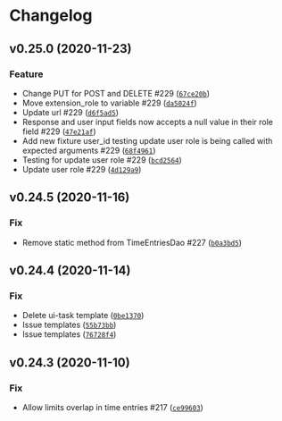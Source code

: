# Changelog

<!--next-version-placeholder-->

## v0.25.0 (2020-11-23)
### Feature
* Change PUT for POST and DELETE #229 ([`67ce20b`](https://github.com/ioet/time-tracker-backend/commit/67ce20bff82e235fc3f9e18278d99231267ab5b8))
* Move extension_role to variable #229 ([`da5024f`](https://github.com/ioet/time-tracker-backend/commit/da5024fd56044f92f7ed89cea29a86e857491781))
* Update url #229 ([`d6f5ad5`](https://github.com/ioet/time-tracker-backend/commit/d6f5ad59dace2a5329d82e86bbf739293eb9e31d))
* Response and user input fields now accepts a null value in their role field  #229 ([`47e21af`](https://github.com/ioet/time-tracker-backend/commit/47e21af989535ce587e6af00147a64779034faa7))
* Add new fixture user_id testing update user role is being called with expected arguments #229 ([`68f4961`](https://github.com/ioet/time-tracker-backend/commit/68f4961333786769377bc7716a2ee54da89e1e85))
* Testing for update user role #229 ([`bcd2564`](https://github.com/ioet/time-tracker-backend/commit/bcd2564c26cac444b5625b7d1b8284853ca31275))
* Update user role #229 ([`4d129a9`](https://github.com/ioet/time-tracker-backend/commit/4d129a9d469a918e782d5cb4fefc2d19386af51d))

## v0.24.5 (2020-11-16)
### Fix
* Remove static method from TimeEntriesDao #227 ([`b0a3bd5`](https://github.com/ioet/time-tracker-backend/commit/b0a3bd530c3449713ee2eb1793e5fbb238ef0c68))

## v0.24.4 (2020-11-14)
### Fix
* Delete ui-task template ([`0be1370`](https://github.com/ioet/time-tracker-backend/commit/0be1370d81f4dcec739ed2bf8f3eff25640af36b))
* Issue templates ([`55b73bb`](https://github.com/ioet/time-tracker-backend/commit/55b73bb9cc546306f2c81785581fd593d71172fe))
* Issue templates ([`76728f4`](https://github.com/ioet/time-tracker-backend/commit/76728f491820aa95d1f45ddb2565bd05ed34648f))

## v0.24.3 (2020-11-10)
### Fix
* Allow limits overlap in time entries #217 ([`ce99603`](https://github.com/ioet/time-tracker-backend/commit/ce996032bf4cf20c129b84ad293db4c031571c95))
